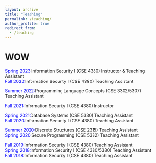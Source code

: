 ```yaml
---
layout: archive
title: "Teaching"
permalink: /teaching/
author_profile: true
redirect_from:
  - /teaching
---
```


WOW
======
<span style="color:blue">Spring 2023:</span>Information Security I (CSE 4380) Instructor & Teaching Assistant                                          
<span style="color:blue">Fall 2022:</span>Information Security I (CSE 4380) Teaching Assistant 

<span style="color:blue">Summer 2022:</span>Programming Language Concepts (CSE 3302/5307) Teaching Assistant

<span style="color:blue">Fall 2021:</span>Information Security I (CSE 4380) Instructor 

<span style="color:blue">Spring 2021:</span>Database Systems (CSE 5330) Teaching Assistant                                                            
<span style="color:blue">Fall 2020:</span>Information Security I (CSE 4380) Teaching Assistant 

<span style="color:blue">Summer 2020:</span>Discrete Structures (CSE 2315) Teaching Assistant                                                     
<span style="color:blue">Spring 2020:</span>Secure Programming (CSE 5382)  Teaching Assistant  

<span style="color:blue">Fall 2019:</span>Information Security I (CSE 4380) Teaching Assistant                                                
<span style="color:blue">Spring 2018:</span>Information Security I (CSE 4380/5380) Teaching Assistant                                              
<span style="color:blue">Fall 2018:</span>Information Security I (CSE 4380) Teaching Assistant  